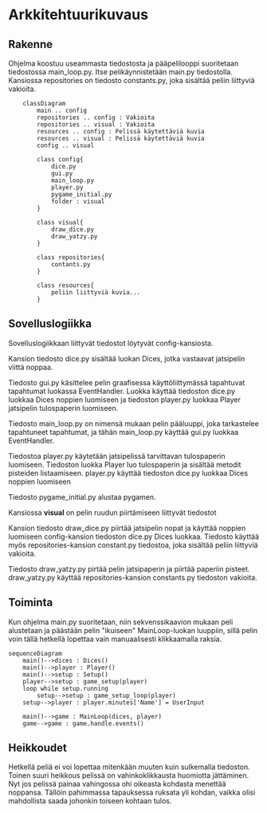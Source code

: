 # Arkkitehtuurikuvaus


## Rakenne
Ohjelma koostuu useammasta tiedostosta ja pääpelilooppi suoritetaan tiedostossa main_loop.py. Itse pelikäynnistetään main.py tiedostolla. Kansiossa repositories on tiedosto constants.py, joka sisältää peliin liittyviä vakioita.

```mermaid
    classDiagram
        main .. config
        repositories .. config : Vakioita
        repositories .. visual : Vakioita
        resources .. config : Pelissä käytettäviä kuvia
        resources .. visual : Pelissä käytettäviä kuvia
        config .. visual

        class config{
            dice.py
            gui.py
            main_loop.py
            player.py
            pygame_initial.py
            folder : visual
        }

        class visual{
            draw_dice.py
            draw_yatzy.py
        }

        class repositories{
            contants.py
        }

        class resources{
            peliin liittyviä kuvia...
        }
```

## Sovelluslogiikka

Sovelluslogiikkaan liittyvät tiedostot löytyvät config-kansiosta. 

Kansion tiedosto dice.py sisältää luokan Dices, jotka vastaavat jatsipelin viittä noppaa.

Tiedosto gui.py käsittelee pelin graafisessa käyttöliittymässä tapahtuvat tapahtumat luokassa EventHandler. Luokka käyttää tiedoston dice.py luokkaa Dices noppien luomiseen ja tiedoston player.py luokkaa Player jatsipelin tulospaperin luomiseen.

Tiedosto main_loop.py on nimensä mukaan pelin pääluuppi, joka tarkastelee tapahtuneet tapahtumat, ja tähän main_loop.py käyttää gui.py luokkaa EventHandler.

Tiedostoa player.py käytetään jatsipelissä tarvittavan tulospaperin luomiseen. Tiedoston luokka Player luo tulospaperin ja sisältää metodit pisteiden listaamiseen. player.py käyttää tiedoston dice.py luokkaa Dices noppien luomiseen

Tiedosto pygame_initial.py alustaa pygamen.

Kansiossa **visual** on pelin ruudun piirtämiseen liittyvät tiedostot

Kansion tiedosto draw_dice.py piirtää jatsipelin nopat ja käyttää noppien luomiseen config-kansion tiedoston dice.py Dices luokkaa. Tiedosto käyttää myös repositories-kansion constant.py tiedostoa, joka sisältää peliin liittyviä vakioita. 

Tiedosto draw_yatzy.py pirtää pelin jatsipaperin ja piirtää paperiin pisteet. draw_yatzy.py käyttää repositories-kansion constants.py tiedoston vakioita.



## Toiminta

Kun ohjelma main.py suoritetaan, niin sekvenssikaavion mukaan peli alustetaan ja päästään pelin "ikuiseen" MainLoop-luokan luuppiin, sillä pelin voin tällä hetkellä lopettaa vain manuaalisesti klikkaamalla raksia.

```mermaid
sequenceDiagram
    main()-->dices : Dices()
    main()-->player : Player()
    main()-->setup : Setup()
    player-->setup : game_setup(player)
    loop while setup.running
    	setup-->setup : game_setup_loop(player)
    setup-->player : player.minutes['Name'] = UserInput
    
    main()-->game : MainLoop(dices, player)
    game-->game : game.handle.events()

```

## Heikkoudet

Hetkellä peliä ei voi lopettaa mitenkään muuten kuin sulkemalla tiedoston. Toinen suuri heikkous pelissä on vahinkoklikkausta huomiotta jättäminen. Nyt jos pelissä painaa vahingossa ohi oikeasta kohdasta menettää noppansa. Tällöin pahimmassa tapauksessa ruksata yli kohdan, vaikka olisi mahdollista saada johonkin toiseen kohtaan tulos.
